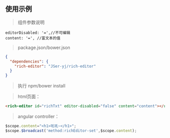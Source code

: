## 使用示例   
> 组件参数说明     

    editorDisabled: '=',//不可编辑   
    content: '=', //富文本的值        

> package.json/bower.json   

```json
{
  "dependencies": {
    "rich-editor": "JSer-yj/rich-editor"
  }
}
```    

> 执行 npm/bower install       

> html页面：   

```html
<rich-editor id="richTxt" editor-disabled="false" content="content"></rich-editor>
```

> angular controller：   

```javascript
$scope.content="<h1>吼吼~</h1>";
$scope.$broadcast('method:richEditor-set',$scope.content);
```
